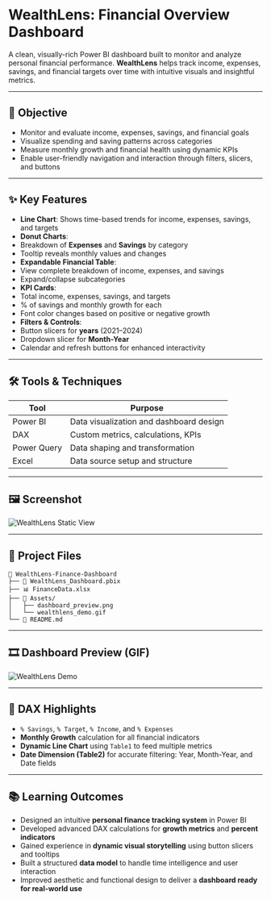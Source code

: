 
#  WealthLens: Financial Overview Dashboard

A clean, visually-rich Power BI dashboard built to monitor and analyze personal financial performance. **WealthLens** helps track income, expenses, savings, and financial targets over time with intuitive visuals and insightful metrics.

---

## 🎯 Objective

- Monitor and evaluate income, expenses, savings, and financial goals
- Visualize spending and saving patterns across categories
- Measure monthly growth and financial health using dynamic KPIs
- Enable user-friendly navigation and interaction through filters, slicers, and buttons

---

## ✨ Key Features

- **Line Chart**: Shows time-based trends for income, expenses, savings, and targets  
-  **Donut Charts**: 
  - Breakdown of **Expenses** and **Savings** by category  
  - Tooltip reveals monthly values and changes  
-  **Expandable Financial Table**: 
  - View complete breakdown of income, expenses, and savings  
  - Expand/collapse subcategories  
-  **KPI Cards**:
  - Total income, expenses, savings, and targets  
  - % of savings and monthly growth for each  
  - Font color changes based on positive or negative growth  
-  **Filters & Controls**:
  - Button slicers for **years** (2021–2024)  
  - Dropdown slicer for **Month-Year**  
  - Calendar and refresh buttons for enhanced interactivity

---

## 🛠️ Tools & Techniques

| Tool        | Purpose                                 |
|-------------|------------------------------------------|
| Power BI    | Data visualization and dashboard design  |
| DAX         | Custom metrics, calculations, KPIs       |
| Power Query | Data shaping and transformation          |
| Excel       | Data source setup and structure          |

---

## 🖼️ Screenshot

![WealthLens Static View](./Assets/dashboard_preview.png)

---

## 📁 Project Files

```
📁 WealthLens-Finance-Dashboard
├── 📄 WealthLens_Dashboard.pbix
├── 📊 FinanceData.xlsx
├── 📁 Assets/
│   ├── dashboard_preview.png
│   └── wealthlens_demo.gif
└── 📄 README.md
```

---

## 🎞️ Dashboard Preview (GIF)

![WealthLens Demo](./Assets/wealthlens_demo.gif)

---

## 🧠 DAX Highlights

- `% Savings`, `% Target`, `% Income`, and `% Expenses`  
- **Monthly Growth** calculation for all financial indicators  
- **Dynamic Line Chart** using `Table1` to feed multiple metrics  
- **Date Dimension (Table2)** for accurate filtering: Year, Month-Year, and Date fields

---

## 📚 Learning Outcomes

- Designed an intuitive **personal finance tracking system** in Power BI  
- Developed advanced DAX calculations for **growth metrics** and **percent indicators**  
- Gained experience in **dynamic visual storytelling** using button slicers and tooltips  
- Built a structured **data model** to handle time intelligence and user interaction  
- Improved aesthetic and functional design to deliver a **dashboard ready for real-world use**

